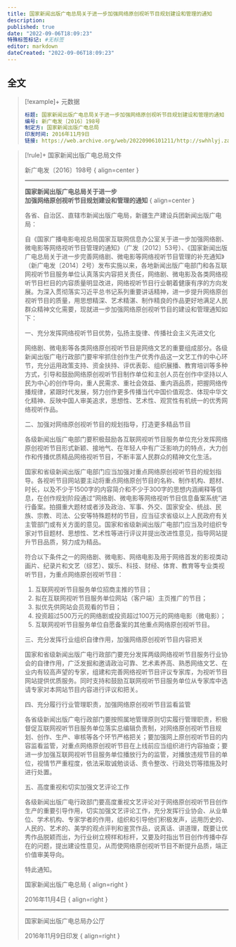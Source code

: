 ```yaml
---
title: 国家新闻出版广电总局关于进一步加强网络原创视听节目规划建设和管理的通知
description:
published: true
date: "2022-09-06T18:09:23"
特殊标签标记: #无标签
editor: markdown
dateCreated: "2022-09-06T18:09:23"
---
```


## 全文

> [!example]+ 元数据
>
> ```yaml
> 标题: 国家新闻出版广电总局关于进一步加强网络原创视听节目规划建设和管理的通知
> 编号: 新广电发〔2016〕198号
> 制定方: 国家新闻出版广电总局
> 印发时间: 2016年11月9日
> 链接: https://web.archive.org/web/20220906101211/http://swhhlyj.zaozhuang.gov.cn/xwzx/tzgg/201612/P020190529596920292172.pdf
> ```

> [!rule]+ 国家新闻出版广电总局文件
>
> 新广电发〔2016〕198号
> { align=center }
>
> ---
>
> **国家新闻出版广电总局关于进一步**<br>
> **加强网络原创视听节目规划建设和管理的通知**
> { align=center }
>
> 各省、自治区、直辖市新闻出版广电局，新疆生产建设兵团新闻出版广电局：
>
> 自《国家广播电影电视总局国家互联网信息办公室关于进一步加强网络剧、微电影等网络视听节目管理的通知》（广发〔2012〕53号）、《国家新闻出版广电总局关于进一步完善网络剧、微电影等网络视听节目管理的补充通知》（新广电发〔2014〕2号）发布实施以来，各地新闻出版广电部门和各互联网视听节目服务单位认真落实内容把关责任，网络剧、微电影及各类网络视听节目栏目的内容质量明显改进，网络视听节目行业朝着健康有序的方向发展。为深入贯彻落实习近平总书记系列重要讲话精神，进一步提升网络原创视听节目的质量，用思想精深、艺术精湛、制作精良的作品更好地满足人民群众精神文化需要，现就进一步加强网络原创视听节目的建设和管理通知如下：
>
> 一、充分发挥网络视听节目优势，弘扬主旋律、传播社会主义先进文化
>
> 网络剧、微电影等各类网络原创视听节目是网络文艺的重要组成部分。各级新闻出版广电行政部门要牢牢抓住创作生产优秀作品这一文艺工作的中心环节，充分运用政策支持、资金扶持、评优表彰、组织展播、教育培训等多种方式，引导和鼓励网络原创视听节目制作单位和主创人员在创作中坚持以人民为中心的创作导向，重人民需求、重社会效益、重内涵品质，把握网络传播规律，紧跟时代发展，努力创作更多传播当代中国价值观念、体现中华文化精神、反映中国人审美追求，思想性、艺术性、观赏性有机统一的优秀网络视听作品。
>
> 二、加强对网络原创视听节目的规划指导，打造更多精品节目
>
> 各级新闻出版广电部门要积极鼓励各互联网视听节目服务单位充分发挥网络原创视听节目形式新颖、接地气、在年轻人中有广泛影响力的特点，大力创作和传播优质精品网络视听节目，不断丰富人民群众的精神文化生活。
>
> 国家和省级新闻出版广电部门应当加强对重点网络原创视听节目的规划指导。各视听节目网站要主动将重点网络原创节目的名称、制作机构、题材、时长，以及不少于1500字的内容简介和不少于300字的思想内涵阐释等信息，在创作规划阶段通过“网络剧、微电影等网络视听节目信息备案系统”进行备案。拍摄重大题材或者涉及政治、军事、外交、国家安全、统战、民族、宗教、司法、公安等特殊题材的节目，应当征求省级以上人民政府有关主管部门或有关方面的意见。国家和省级新闻出版广电部门应当及时组织专家对节目题材、思想性、艺术性等进行评议并提出改进性意见，指导网站提升节目品质，努力成为精品。
>
> 符合以下条件之一的网络剧、微电影、网络电影及用于网络首发的影视类动画片、纪录片和文艺（综艺）、娱乐、科技、财经、体育、教育等专业类视听节目，为重点网络原创视听节目：
>
> 1.  互联网视听节目服务单位招商主推的节目；
> 2.  拟在互联网视听节目服务单位网站（客户端）主页推广的节目；
> 3.  拟优先供网站会员观看的节目；
> 4.  投资超过500万元的网络剧或投资超过100万元的网络电影（微电影）；
> 5.  互联网视听节目服务单位自愿备案的其他重点网络原创视听节目。
>
> 三、充分发挥行业组织自律作用，加强网络原创视听节目内容把关
>
> 国家和省级新闻出版广电行政部门要充分发挥两级网络视听节目服务行业协会的自律作用，广泛发掘和邀请政治可靠、艺术素养高、熟悉网络文艺、在业内有较高声望的专家，组建和完善网络视听节目评议专家库，为视听节目网站提供优质服务。同时支持和鼓励互联网视听节目服务单位从专家库中选请专家对本网站节目内容进行评议和把关。
>
> 四、充分履行行业管理职责，加强网络原创视听节目监看监管
>
> 各省级新闻出版广电行政部门要按照属地管理原则切实履行管理职责，积极督促互联网视听节目服务单位落实总编辑负责制，对网络原创视听节目规划、创作、生产、审核等各个环节严格把关；要加强网上原创视听节目的内容监看监管，对重点网络原创视听节目在上线前应当组织进行内容抽查；要进一步加强互联网视听节目服务单位播放行为的监管，对播放违规节目的单位，视情节严重程度，依法采取诚勉谈话、责令整改、行政处罚等措施及时进行处置。
>
> 五、高度重视和切实加强文艺评论工作
>
> 各级新闻出版广电行政部门要高度重视文艺评论对于网络原创视听节目创作生产的重要引导作用，切实加强文艺评论工作，充分发挥行业协会、从业单位、学术机构、专家学者的作用，组织和引导他们积极发声，运用历史的、人民的、艺术的、美学的观点评判和鉴赏作品，说真话、讲道理，既要让优秀作品脱颖而出，为行业树立榜样和标杆，又要及时指出节目创作传播中存在的问题，提出建设性意见，从而使网络原创视听节目不断提升品质，端正价值审美导向。
>
> 特此通知。
>
> 国家新闻出版广电总局
> { align=right }
> 
> 2016年11月4日
> { align=right }
> 
> ---
> 
> 国家新闻出版广电总局办公厅
> 
> 2016年11月9日印发
> { align=right }
